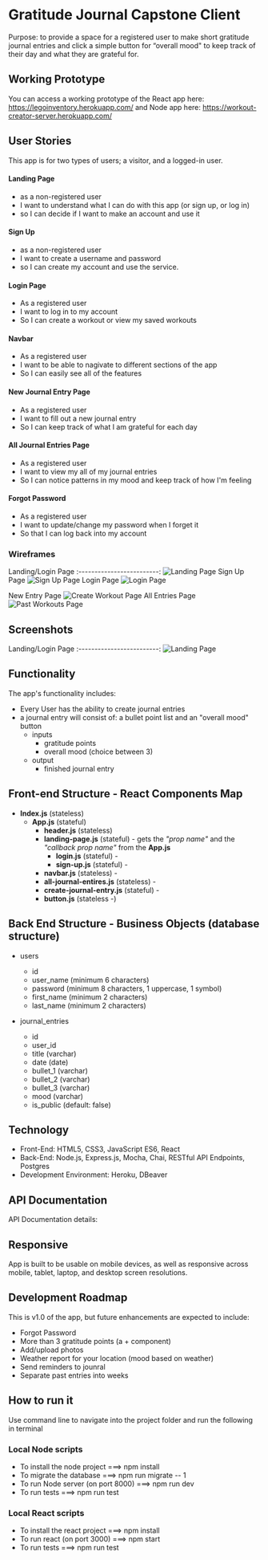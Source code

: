 # Gratitude Journal Capstone Client

Purpose: to provide a space for a registered user to make short gratitude journal entries and click a simple button for “overall mood" to keep track of their day and what they are grateful for.

## Working Prototype
You can access a working prototype of the React app here: https://legoinventory.herokuapp.com/ and Node app here: https://workout-creator-server.herokuapp.com/


## User Stories
This app is for two types of users; a visitor, and a logged-in user.


#### Landing Page
* as a non-registered user
* I want to understand what I can do with this app (or sign up, or log in)
* so I can decide if I want to make an account and use it

#### Sign Up
* as a non-registered user
* I want to create a username and password
* so I can create my account and use the service.

#### Login Page
* As a registered user
* I want to log in to my account
* So I can create a workout or view my saved workouts

#### Navbar
* As a registered user
* I want to be able to nagivate to different sections of the app
* So I can easily see all of the features

#### New Journal Entry Page
* As a registered user
* I want to fill out a new journal entry
* So I can keep track of what I am grateful for each day

#### All Journal Entries Page
* As a registered user
* I want to view my all of my journal entries
* So I can notice patterns in my mood and keep track of how I'm feeling

#### Forgot Password
* As a registered user
* I want to update/change my password when I forget it
* So that I can log back into my account


### Wireframes
Landing/Login Page 
:-------------------------:
![Landing Page](/github-images/wireframes/landing-page.jpg) 
Sign Up Page
![Sign Up Page](/github-images/wireframes/signup.jpg)
Login Page
![Login Page](/github-images/wireframes/login.jpg)
<!-- Forgot Password Page
![Forgot Password Page](/github-images/wireframes/forgot-password.jpg) -->
New Entry Page
![Create Workout Page](/github-images/wireframes/new-entry.jpg)
All Entries Page
![Past Workouts Page](/github-images/wireframes/all-entries.jpg)


## Screenshots
Landing/Login Page 
:-------------------------:
![Landing Page](/github-images/screenshots/landing-page.jpg)  


## Functionality
The app's functionality includes:
* Every User has the ability to create journal entries 
* a journal entry will consist of: a bullet point list and an "overall mood" button
    * inputs
        * gratitude points
        * overall mood (choice between 3)
    * output
        * finished journal entry

## Front-end Structure - React Components Map
* __Index.js__ (stateless)
    * __App.js__ (stateful)
        * __header.js__ (stateless)
        * __landing-page.js__ (stateful) - gets the _"prop name"_ and the _"callback prop name"_ from the __App.js__
            * __login.js__ (stateful) -
            * __sign-up.js__ (stateful) -
        * __navbar.js__ (stateless) -
        * __all-journal-entires.js__ (stateless) -
        * __create-journal-entry.js__ (stateful) -
        * __button.js__ (stateless -)


## Back End Structure - Business Objects (database structure)

* users
    * id
    * user_name (minimum 6 characters)
    * password (minimum 8 characters, 1 uppercase, 1 symbol)
    * first_name (minimum 2 characters)
    * last_name (minimum 2 characters)

* journal_entries
    * id
    * user_id
    * title (varchar)
    * date (date)
    * bullet_1 (varchar)
    * bullet_2 (varchar)
    * bullet_3 (varchar)
    * mood (varchar)
    * is_public (default: false)

## Technology
* Front-End: HTML5, CSS3, JavaScript ES6, React
* Back-End: Node.js, Express.js, Mocha, Chai, RESTful API Endpoints, Postgres
* Development Environment: Heroku, DBeaver

## API Documentation
API Documentation details: 

## Responsive
App is built to be usable on mobile devices, as well as responsive across mobile, tablet, laptop, and desktop screen resolutions.

## Development Roadmap
This is v1.0 of the app, but future enhancements are expected to include:
* Forgot Password 
* More than 3 gratitude points (a + component)
* Add/upload photos
* Weather report for your location (mood based on weather)
* Send reminders to jounral
* Separate past entries into weeks

## How to run it
Use command line to navigate into the project folder and run the following in terminal

### Local Node scripts
* To install the node project ===> npm install
* To migrate the database ===> npm run migrate -- 1
* To run Node server (on port 8000) ===> npm run dev
* To run tests ===> npm run test

### Local React scripts
* To install the react project ===> npm install
* To run react (on port 3000) ===> npm start
* To run tests ===> npm run test

